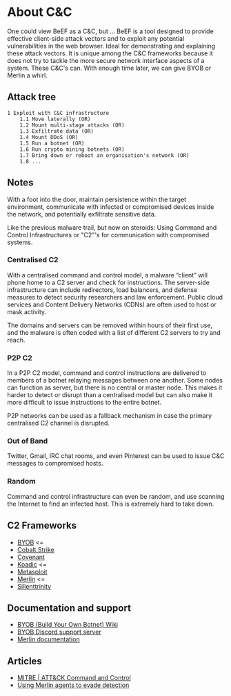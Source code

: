 # About C&C

One could view BeEF as a C&C, but ... BeEF is a tool designed to provide effective client-side attack vectors and to 
exploit any potential vulnerabilities in the web browser. Ideal for demonstrating and explaining these attack 
vectors. It is unique among the C&C frameworks because it does not try to tackle the more secure network interface 
aspects of a system. These C&C's can. With enough time later, we can give BYOB or Merlin a whirl.

## Attack tree

```text
1 Exploit with C&C infrastructure
    1.1 Move laterally (OR)
    1.2 Mount multi-stage attacks (OR)
    1.3 Exfiltrate data (OR)
    1.4 Mount DDoS (OR)
    1.5 Run a botnet (OR)
    1.6 Run crypto mining botnets (OR)
    1.7 Bring down or reboot an organisation's network (OR)
    1.8 ...
```

## Notes

With a foot into the door, maintain persistence within the target environment, communicate with 
infected or compromised devices inside the network, and potentially exfiltrate sensitive data.

Like the previous malware trail, but now on steroids: Using Command and Control Infrastructures or "C2"'s for 
communication with compromised systems.

### Centralised C2

With a centralised command and control model, a malware “client” will phone home to a C2 server and check for 
instructions. The server-side infrastructure can include redirectors, load balancers, and defense measures to detect 
security researchers and law enforcement. Public cloud services and Content Delivery Networks (CDNs) are often used to 
host or mask activity.

The domains and servers can be removed within hours of their first use, and the malware is often coded with a list of 
different C2 servers to try and reach.

### P2P C2

In a P2P C2 model, command and control instructions are delivered to members of a botnet relaying messages between one 
another. Some nodes can function as server, but there is no central or master node. This makes it harder to detect or 
disrupt than a centralised model but can also make it more difficult to issue instructions to the entire botnet. 

P2P networks can be used as a fallback mechanism in case the primary centralised C2 channel is disrupted.

### Out of Band

Twitter, Gmail, IRC chat rooms, and even Pinterest can be used to issue C&C messages to compromised hosts.

### Random

Command and control infrastructure can even be random, and use scanning the Internet to find an infected host. This is 
extremely hard to take down.

## C2 Frameworks

* [BYOB](https://github.com/malwaredllc/byob) <=
* [Cobalt Strike](https://www.cobaltstrike.com/) 
* [Covenant](https://github.com/cobbr/Covenant/)
* [Koadic](https://github.com/zerosum0x0/koadic) <=
* [Metasploit](https://www.metasploit.com/)
* [Merlin](https://github.com/Ne0nd0g/merlin) <=
* [Sillenttrinity](https://github.com/byt3bl33d3r/SILENTTRINITY)

## Documentation and support

* [BYOB (Build Your Own Botnet) Wiki](https://github.com/malwaredllc/byob/wiki)
* [BYOB Discord support server](https://discord.gg/8FsSrw7)
* [Merlin documentation](https://merlin-c2.readthedocs.io/en/latest/index.html)

## Articles

* [MITRE | ATT&CK Command and Control](https://attack.mitre.org/tactics/TA0011/)
* [Using Merlin agents to evade detection](https://resources.infosecinstitute.com/topic/using-merlin-agents-to-evade-detection/)
